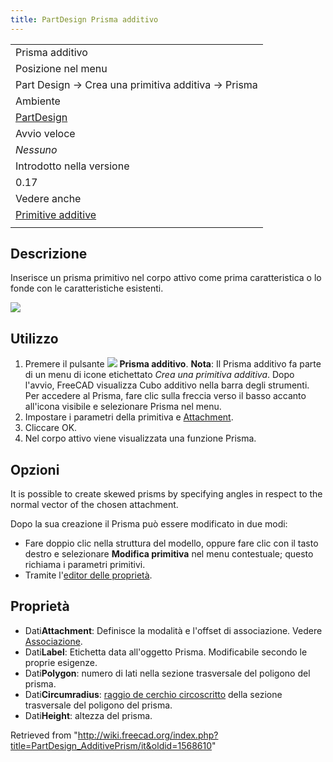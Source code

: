 ```yaml
---
title: PartDesign Prisma additivo
---
```

|  |
| --- |
| Prisma additivo |
| Posizione nel menu |
| Part Design → Crea una primitiva additiva → Prisma |
| Ambiente |
| [PartDesign](/PartDesign_Workbench/it "PartDesign Workbench/it") |
| Avvio veloce |
| *Nessuno* |
| Introdotto nella versione |
| 0.17 |
| Vedere anche |
| [Primitive additive](/PartDesign_CompPrimitiveAdditive/it "PartDesign CompPrimitiveAdditive/it") |
|  |

## Descrizione

Inserisce un prisma primitivo nel corpo attivo come prima caratteristica o lo fonde con le caratteristiche esistenti.

![](/images/PartDesign_AdditivePrism_example.png)

## Utilizzo

1. Premere il pulsante ![](/images/PartDesign_AdditivePrism.png) **Prisma additivo**. **Nota**: Il Prisma additivo fa parte di un menu di icone etichettato *Crea una primitiva additiva*. Dopo l'avvio, FreeCAD visualizza Cubo additivo nella barra degli strumenti. Per accedere al Prisma, fare clic sulla freccia verso il basso accanto all'icona visibile e selezionare Prisma nel menu.
2. Impostare i parametri della primitiva e [Attachment](/Part_EditAttachment/it "Part EditAttachment/it").
3. Cliccare OK.
4. Nel corpo attivo viene visualizzata una funzione Prisma.

## Opzioni

It is possible to create skewed prisms by specifying angles in respect to the normal vector of the chosen attachment.

Dopo la sua creazione il Prisma può essere modificato in due modi:

* Fare doppio clic nella struttura del modello, oppure fare clic con il tasto destro e selezionare **Modifica primitiva** nel menu contestuale; questo richiama i parametri primitivi.
* Tramite l'[editor delle proprietà](/Property_editor/it "Property editor/it").

## Proprietà

* Dati**Attachment**: Definisce la modalità e l'offset di associazione. Vedere [Associazione](/Part_EditAttachment/it "Part EditAttachment/it").
* Dati**Label**: Etichetta data all'oggetto Prisma. Modificabile secondo le proprie esigenze.
* Dati**Polygon**: numero di lati nella sezione trasversale del poligono del prisma.
* Dati**Circumradius**: [raggio de cerchio circoscritto](https://en.wikipedia.org/wiki/Circumscribed_circle) della sezione trasversale del poligono del prisma.
* Dati**Height**: altezza del prisma.

Retrieved from "<http://wiki.freecad.org/index.php?title=PartDesign_AdditivePrism/it&oldid=1568610>"